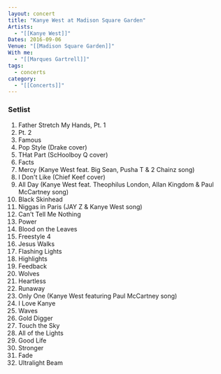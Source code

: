 ```yaml
---
layout: concert
title: "Kanye West at Madison Square Garden"
Artists:
  - "[[Kanye West]]"
Dates: 2016-09-06
Venue: "[[Madison Square Garden]]"
With me:
  - "[[Marques Gartrell]]"
tags:
  - concerts
category:
  - "[[Concerts]]"
---
```


### Setlist
1. Father Stretch My Hands, Pt. 1
2. Pt. 2
3. Famous
4. Pop Style (Drake cover)
5. THat Part (ScHoolboy Q cover)
6. Facts
7. Mercy (Kanye West feat. Big Sean, Pusha T & 2 Chainz song)
8. I Don't Like (Chief Keef cover)
9. All Day (Kanye West feat. Theophilus London, Allan Kingdom & Paul McCartney song)
10. Black Skinhead
11. Niggas in Paris (JAY Z & Kanye West song)
12. Can't Tell Me Nothing
13. Power
14. Blood on the Leaves
15. Freestyle 4
16. Jesus Walks
17. Flashing Lights
18. Highlights
19. Feedback
20. Wolves
21. Heartless
22. Runaway
23. Only One (Kanye West featuring Paul McCartney song)
24. I Love Kanye
25. Waves
26. Gold Digger
27. Touch the Sky
28. All of the Lights
29. Good Life
30. Stronger
31. Fade
32. Ultralight Beam
